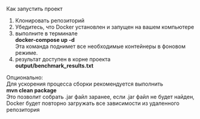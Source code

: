 Как запустить проект
1) Клонировать репозиторий
2) Убедитесь, что Docker установлен и запущен на вашем компьютере
3) выполните в терминале<br>
   <b>docker-compose up -d</b><br>
   Эта команда поднимет все необходимые контейнеры в фоновом режиме.
4) результат доступен в корне проекта <br>
   <b>output/benchmark_results.txt</b>

Опционально:<br>
  Для ускорения процесса сборки рекомендуется выполнить <br>
  <b>mvn clean package</b><br>
  Это позволит собрать .jar файл заранее, если .jar файл не будет найден, Docker будет повторно загружать все зависимости из удаленного репозитория
